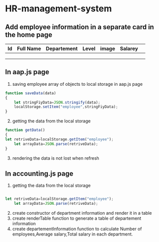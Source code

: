 # HR-management-system

## Add employee information in a separate card in the home page 


|Id   |Full  Name|Departement| Level  |  image | Salarey  |   |
|---|---|---|---|---|---|---|
|   |   |   |   |   |   |   |
|   |   |   |   |   |   |   |
|   |   |   |   |   |   |   |
## In aap.js page
1. saving employee array of objects to local storage in aap.js page
````javascript
function saveData(data)
{
    let stringFiyData=JSON.stringify(data);
    localStorage.setItem("employee",stringFiyData);
}
````
2. getting the data from the local storage
````javascript
function getData()
{
let retriveData=localStorage.getItem("employee");
    let arrayData=JSON.parse(retriveData);
}
````
3. rendering the data is not lost when refresh 
## In accounting.js page
1.  getting the data from the local storage
````javascript

let retriveData=localStorage.getItem("employee");
    let arrayData=JSON.parse(retriveData);

````
2. create constructor of department information and render it in a table 
3. create renderTable  function  to generate a table of departement information
4. create departementInformation function to calculate Number of employees,Average salary,Total salary in each department.




